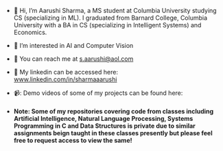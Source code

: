 - 👋 Hi, I’m Aarushi Sharma, a MS student at Columbia University studying CS (specializing in ML). I graduated from Barnard College, Columbia University with a BA in CS (specializing in Intelligent Systems) and Economics.
- 👀 I’m interested in AI and Computer Vision
- :email: You can reach me at s.aarushi@aol.com 
- :link: My linkedin can be accessed here: www.linkedin.com/in/sharmaaarushi
- 📹: Demo videos of some of my projects can be found here: 
  
- #### **Note**: Some of my repositories covering code from classes including Artificial Intelligence, Natural Language Processing, Systems Programming in C and Data Structures is private due to similar assignments beign taught in these classes presently but please feel free to request access to view the same!
<!---
sharma-aarushi/sharma-aarushi is a ✨ special ✨ repository because its `README.md` (this file) appears on your GitHub profile.
You can click the Preview link to take a look at your changes.
--->
